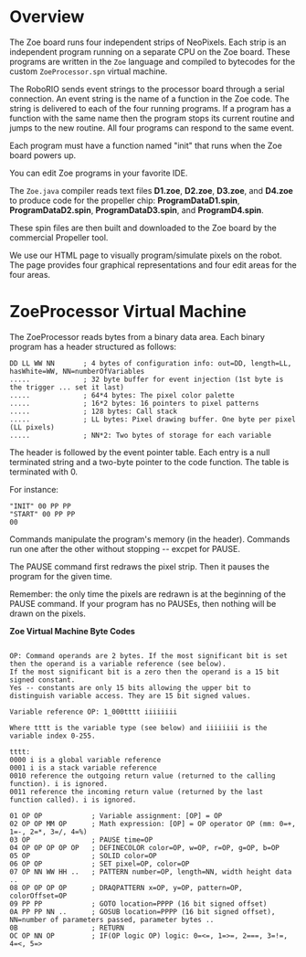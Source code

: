 # Overview

The Zoe board runs four independent strips of NeoPixels. Each strip is an independent program running on a separate CPU on the Zoe board. These programs are written in the ```Zoe``` language and compiled to bytecodes for the custom ```ZoeProcessor.spn``` virtual machine.

The RoboRIO sends event strings to the processor board through a serial connection. An event string is the name of a function in the Zoe code. The string is delivered to each of the four running programs. If a program has a function with the same name then the program stops its current routine and jumps to the new routine. All four programs can respond to the same event.

Each program must have a function named "init" that runs when the Zoe board powers up.

You can edit Zoe programs in your favorite IDE.

The ```Zoe.java``` compiler reads text files **D1.zoe**, **D2.zoe**, **D3.zoe**, and **D4.zoe** to produce code for the propeller chip: **ProgramDataD1.spin**, **ProgramDataD2.spin**, **ProgramDataD3.spin**, and **ProgramD4.spin**.

These spin files are then built and downloaded to the Zoe board by the commercial Propeller tool.

We use our HTML page to visually program/simulate pixels on the robot. The page provides four graphical representations and four edit areas for the four areas.

# ZoeProcessor Virtual Machine

The ZoeProcessor reads bytes from a binary data area. Each binary program has a header structured as follows:

```
DD LL WW NN       ; 4 bytes of configuration info: out=DD, length=LL, hasWhite=WW, NN=numberOfVariables
.....             ; 32 byte buffer for event injection (1st byte is the trigger ... set it last)
.....             ; 64*4 bytes: The pixel color palette
.....             ; 16*2 bytes: 16 pointers to pixel patterns
.....             ; 128 bytes: Call stack
.....             ; LL bytes: Pixel drawing buffer. One byte per pixel (LL pixels)
.....             ; NN*2: Two bytes of storage for each variable
```

The header is followed by the event pointer table. Each entry is a null terminated string and a two-byte pointer to the code function. The table is terminated with 0.

For instance:
```
"INIT" 00 PP PP
"START" 00 PP PP
00
```

Commands manipulate the program's memory (in the header). Commands run one after the other without stopping -- excpet for PAUSE.

The PAUSE command first redraws the pixel strip. Then it pauses the program for the given time.

Remember: the only time the pixels are redrawn is at the beginning of the PAUSE command. If your program has no PAUSEs, then nothing will be drawn on the pixels.

**Zoe Virtual Machine Byte Codes**
```

OP: Command operands are 2 bytes. If the most significant bit is set then the operand is a variable reference (see below). 
If the most significant bit is a zero then the operand is a 15 bit signed constant. 
Yes -- constants are only 15 bits allowing the upper bit to distinguish variable access. They are 15 bit signed values.

Variable reference OP: 1_000tttt iiiiiiii

Where tttt is the variable type (see below) and iiiiiiii is the variable index 0-255.

tttt:
0000 i is a global variable reference
0001 i is a stack variable reference
0010 reference the outgoing return value (returned to the calling function). i is ignored.
0011 reference the incoming return value (returned by the last function called). i is ignored.

01 OP OP            ; Variable assignment: [OP] = OP
02 OP OP MM OP      ; Math expression: [OP] = OP operator OP (mm: 0=+, 1=-, 2=*, 3=/, 4=%) 
03 OP               ; PAUSE time=OP
04 OP OP OP OP OP   ; DEFINECOLOR color=OP, w=OP, r=OP, g=OP, b=OP
05 OP               ; SOLID color=OP
06 OP OP            ; SET pixel=OP, color=OP
07 OP NN WW HH ..   ; PATTERN number=OP, length=NN, width height data ..
08 OP OP OP OP      ; DRAQPATTERN x=OP, y=OP, pattern=OP, colorOffset=OP
09 PP PP            ; GOTO location=PPPP (16 bit signed offset)
0A PP PP NN ..      ; GOSUB location=PPPP (16 bit signed offset), NN=number of parameters passed, parameter bytes ..
0B                  ; RETURN
OC OP NN OP         ; IF(OP logic OP) logic: 0=<=, 1=>=, 2===, 3=!=, 4=<, 5=>
```
